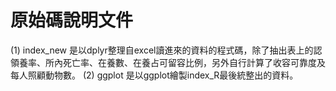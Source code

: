 # 原始碼說明文件

(1) index_new 是以dplyr整理自excel讀進來的資料的程式碼，除了抽出表上的認領養率、所內死亡率、在養數、在養占可留容比例，另外自行計算了收容可靠度及每人照顧動物數。
(2) ggplot 是以ggplot繪製index_R最後統整出的資料。